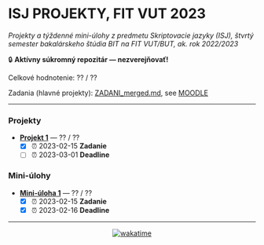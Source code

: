 # ISJ PROJEKTY, FIT VUT 2023 #

*Projekty a týždenné mini-úlohy z predmetu Skriptovacie jazyky (ISJ), štvrtý semester bakalárskeho štúdia BIT na FIT VUT/BUT, ak. rok 2022/2023*

🔒 **Aktívny súkromný repozitár — nezverejňovať!**

Celkové hodnotenie: ?? / ??

Zadania (hlavné projekty): [ZADANI_merged.md](ZADANI_merged.md), see [MOODLE](https://moodle.vut.cz/course/view.php?id=231023#section-3)

----------------------------------------------

### Projekty ###

* **[Projekt 1](ZADANI_merged.md#projekt-1)** — ?? / ??
  * [X] ⏰ 2023-02-15 **Zadanie**
  * [ ] ⏰ 2023-03-01 **Deadline**

### Mini-úlohy ###

* **[Mini-úloha 1](mini-ulohy/minitask1.py)** — ?? / ??
  * [X] ⏰ 2023-02-15 **Zadanie**
  * [X] ⏰ 2023-02-16 **Deadline**

----------------------------------------------

<div align="center"><a href="https://wakatime.com"><img alt="wakatime" src="https://wakatime.com/badge/user/dd421270-8f1c-43aa-aa5b-ec52a2a18852/project/e67104b6-a9e6-4f2c-8c94-56d6345777dd.svg" /></a></div>
